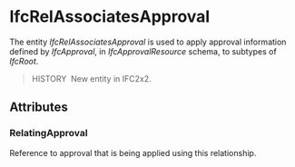 # IfcRelAssociatesApproval

The entity _IfcRelAssociatesApproval_ is used to apply approval information defined by _IfcApproval_, in _IfcApprovalResource_ schema, to subtypes of _IfcRoot_.

> HISTORY&nbsp; New entity in IFC2x2.

## Attributes

### RelatingApproval
Reference to approval that is being applied using this relationship.
